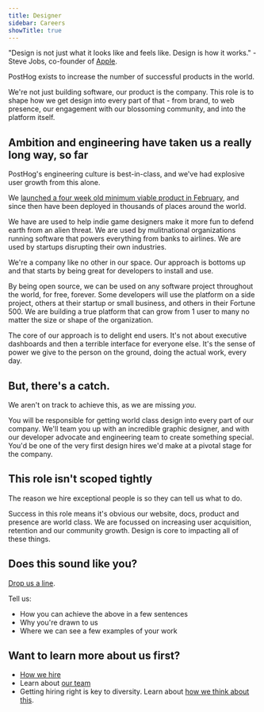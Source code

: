 ```yaml
---
title: Designer
sidebar: Careers
showTitle: true
---
```


"Design is not just what it looks like and feels like. Design is how it works." - Steve Jobs, co-founder of [Apple](https://apple.com).

PostHog exists to increase the number of successful products in the world.

We're not just building software, our product is the company. This role is to shape how we get design into every part of that - from brand, to web presence, our engagement with our blossoming community, and into the platform itself.

## Ambition and engineering have taken us a really long way, so far

PostHog's engineering culture is best-in-class, and we've had explosive user growth from this alone.

We [launched a four week old minimum viable product in February](/handbook/company/story), and since then have been deployed in thousands of places around the world.

We have are used to help indie game designers make it more fun to defend earth from an alien threat. We are used by mulitnational organizations running software that powers everything from banks to airlines. We are used by startups disrupting their own industries.

We're a company like no other in our space. Our approach is bottoms up and that starts by being great for developers to install and use.

By being open source, we can be used on any software project throughout the world, for free, forever. Some developers will use the platform on a side project, others at their startup or small business, and others in their Fortune 500. We are building a true platform that can grow from 1 user to many no matter the size or shape of the organization.

The core of our approach is to delight end users. It's not about executive dashboards and then a terrible interface for everyone else. It's the sense of power we give to the person on the ground, doing the actual work, every day.

## But, there's a catch.

We aren't on track to achieve this, as we are missing *you*.

You will be responsible for getting world class design into every part of our company. We'll team you up with an incredible graphic designer, and with our developer advocate and engineering team to create something special. You'd be one of the very first design hires we'd make at a pivotal stage for the company.

## This role isn't scoped tightly

The reason we hire exceptional people is so they can tell us what to do.

Success in this role means it's obvious our website, docs, product and presence are world class. We are focussed on increasing user acquisition, retention and our community growth. Design is core to impacting all of these things.

## Does this sound like you?

[Drop us a line](mailto:careers@posthog.com).

Tell us:

* How you can achieve the above in a few sentences 
* Why you're drawn to us
* Where we can see a few examples of your work

## Want to learn more about us first?

* [How we hire](/careers#the-process)
* Learn about [our team](/handbook/company/team)
* Getting hiring right is key to diversity. Learn about [how we think about this](/handbook/company/diversity).